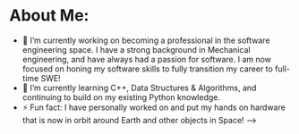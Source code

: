 <!--
**mmichalak-swe/mmichalak-swe** is a ✨ _special_ ✨ repository because its `README.md` (this file) appears on your GitHub profile.

Here are some ideas to get you started:
-->
# About Me:
- 🔭 I’m currently working on becoming a professional in the software engineering space. I have a strong background in Mechanical engineering, and have always had a passion for software. I am now focused on honing my software skills to fully transition my career to full-time SWE!
- 🌱 I’m currently learning C++, Data Structures & Algorithms, and continuing to build on my existing Python knowledge.
- ⚡ Fun fact: I have personally worked on and put my hands on hardware that is now in orbit around Earth and other objects in Space!
-->
<!--
- 👯 I’m looking to collaborate on ...
- 🤔 I’m looking for help with ...
- 💬 Ask me about ...
- 📫 How to reach me: ...
- 😄 Pronouns: ...
-->
